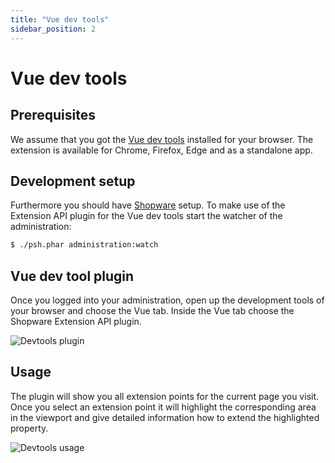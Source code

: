 ```yaml
---
title: "Vue dev tools"
sidebar_position: 2
---
```


# Vue dev tools
 
## Prerequisites
We assume that you got the [Vue dev tools](https://devtools.vuejs.org/) installed for your browser.
The extension is available for Chrome, Firefox, Edge and as a standalone app.

## Development setup
Furthermore you should have [Shopware](https://github.com/shopware/platform) setup.
To make use of the Extension API plugin for the Vue dev tools start the watcher of the administration:

```bash
$ ./psh.phar administration:watch
```

## Vue dev tool plugin
Once you logged into your administration, open up the development tools of your browser and choose the Vue tab.
Inside the Vue tab choose the Shopware Extension API plugin.

![Devtools plugin](./assets/devtools-plugin.png)

## Usage
The plugin will show you all extension points for the current page you visit.
Once you select an extension point it will highlight the corresponding area in the viewport and give detailed information how to extend the highlighted property.

![Devtools usage](./assets/devtools-usage.png)
